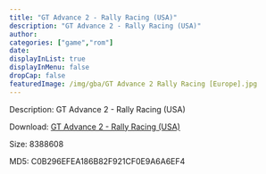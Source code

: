 ```yaml
---
title: "GT Advance 2 - Rally Racing (USA)"
description: "GT Advance 2 - Rally Racing (USA)"
author: 
categories: ["game","rom"]
date: 
displayInList: true
displayInMenu: false
dropCap: false
featuredImage: /img/gba/GT Advance 2 Rally Racing [Europe].jpg
---
```


Description: GT Advance 2 - Rally Racing (USA)

Download: <a style="text-decoration:underline;" href="https://mega.nz/#!rTAyFSqR!cY7V-5Pl1L67HsFSU4MO1ua8QGZviUUoFvWReY4jQcc" target = "_blank" rel = "nofollow" > GT Advance 2 - Rally Racing (USA)</a>

Size: 8388608

MD5: C0B296EFEA186B82F921CF0E9A6A6EF4


